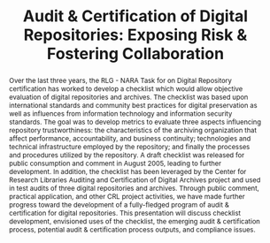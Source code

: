 ---
abstract: 'Over the last three years, the RLG - NARA Task for on Digital Repository
  certification has worked to develop a checklist which would allow objective evaluation
  of digital repositories and archives. The checklist was based upon international
  standards and community best practices for digital preservation as well as influences
  from information technology and information security standards. The goal was to
  develop metrics to evaluate three aspects influencing repository trustworthiness:
  the characteristics of the archiving organization that affect performance, accountability,
  and business continuity; technologies and technical infrastructure employed by the
  repository; and finally the processes and procedures utilized by the repository.
  A draft checklist was released for public consumption and comment in August 2005,
  leading to further development. In addition, the checklist has been leveraged by
  the Center for Research Libraries Auditing and Certification of Digital Archives
  project and used in test audits of three digital repositories and archives. Through
  public comment, practical application, and other CRL project activities, we have
  made further progress toward the development of a fully-fledged program of audit
  & certification for digital repositories. This presentation will discuss checklist
  development, envisioned uses of the checklist, the emerging audit & certification
  process, potential audit & certification process outputs, and compliance issues.'
creators:
- Robin L. Dale
date: null
document_url: https://services.phaidra.univie.ac.at/api/object/o:294548/download
grand_parent: iPRES
institutions: []
keywords:
- ithaca
landing_page_url: https://phaidra.univie.ac.at/o:294548
language: eng
layout: publication
license: CC BY-SA 3.0 AT
notes_url: null
parent: iPRES 2006
publication_type: presentation
size: 119451
slides_url: null
source_name: iPRES
stream_url: null
title: 'Audit & Certification of Digital Repositories: Exposing Risk & Fostering Collaboration'
year: 2006
---